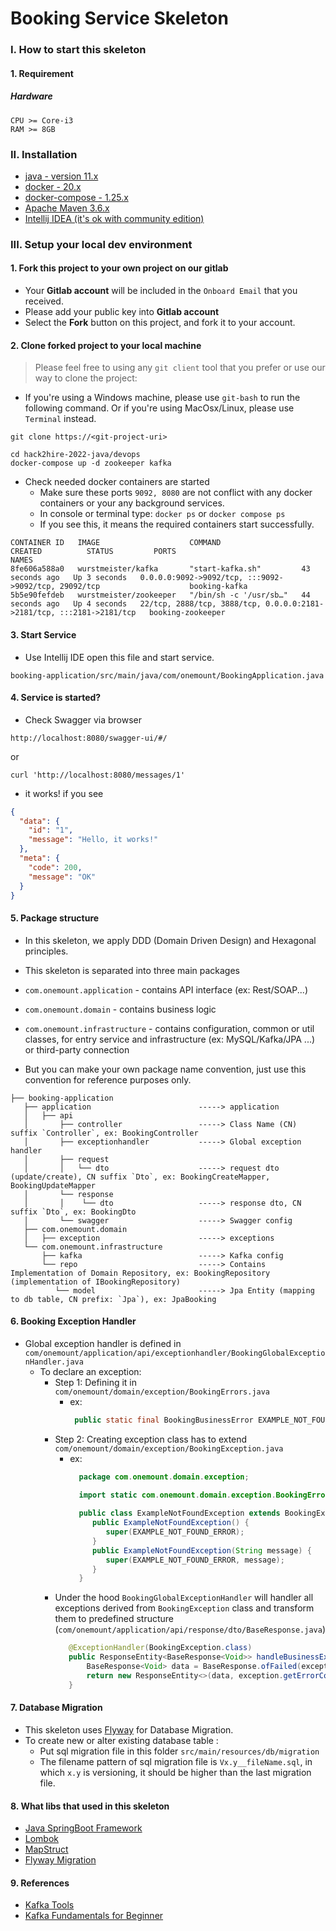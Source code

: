 # Booking Service Skeleton

### I. How to start this skeleton

#### 1. Requirement

##### Hardware
```
CPU >= Core-i3
RAM >= 8GB
```

### II. Installation
- [java - version 11.x](https://www.oracle.com/java/technologies/javase/jdk11-archive-downloads.html)
- [docker - 20.x](https://docs.docker.com/get-docker/)
- [docker-compose - 1.25.x](https://docs.docker.com/compose/install/)
- [Apache Maven 3.6.x](https://maven.apache.org/install.html)
- [Intellij IDEA (it's ok with community edition)](https://www.jetbrains.com/idea/download/)

### III. Setup your local dev environment

#### 1. Fork this project to your own project on our gitlab

- Your **Gitlab account** will be included in the `Onboard Email` that you received.
- Please add your public key into **Gitlab account**
- Select the **Fork** button on this project, and fork it to your account.

#### 2. Clone forked project to your local machine

> Please feel free to using any `git client` tool that you prefer or use our way to clone the project:

- If you're using a Windows machine, please use `git-bash` to run the following command. Or if you're using MacOsx/Linux, please use `Terminal` instead.

```shell
git clone https://<git-project-uri>
```

```shell
cd hack2hire-2022-java/devops
docker-compose up -d zookeeper kafka
```
- Check needed docker containers are started 
  + Make sure these ports `9092, 8080` are not conflict with any docker containers or your any background services.
  + In console or terminal type: `docker ps` or `docker compose ps`
  + If you see this, it means the required containers start successfully.
```
CONTAINER ID   IMAGE                    COMMAND                  CREATED          STATUS         PORTS                                                                   NAMES
8fe606a588a0   wurstmeister/kafka       "start-kafka.sh"         43 seconds ago   Up 3 seconds   0.0.0.0:9092->9092/tcp, :::9092->9092/tcp, 29092/tcp                    booking-kafka
5b5e90fefdeb   wurstmeister/zookeeper   "/bin/sh -c '/usr/sb…"   44 seconds ago   Up 4 seconds   22/tcp, 2888/tcp, 3888/tcp, 0.0.0.0:2181->2181/tcp, :::2181->2181/tcp   booking-zookeeper
```

#### 3. Start Service
- Use Intellij IDE open this file and start service. 
```
booking-application/src/main/java/com/onemount/BookingApplication.java
```
#### 4. Service is started?
- Check Swagger via browser
```shell
http://localhost:8080/swagger-ui/#/
```
or 
```shell
curl 'http://localhost:8080/messages/1'
```
- it works! if you see
```json
{
  "data": {
    "id": "1",
    "message": "Hello, it works!"
  },
  "meta": {
    "code": 200,
    "message": "OK"
  }
}
```
#### 5. Package structure
- In this skeleton, we apply DDD (Domain Driven Design) and Hexagonal principles.
- This skeleton is separated into three main packages

- `com.onemount.application` - contains API interface (ex: Rest/SOAP...)
- `com.onemount.domain` - contains business logic
- `com.onemount.infrastructure` - contains configuration, common or util classes, for entry service and infrastructure (ex: MySQL/Kafka/JPA ...) or third-party connection
- But you can make your own package name convention, just use this convention for reference purposes only.

```
├── booking-application
   ├── application                        -----> application
   │   ├── api                          
   │       ├── controller                 -----> Class Name (CN) suffix `Controller`, ex: BookingController
   │       ├── exceptionhandler           -----> Global exception handler
   │       ├── request
   │       │   └── dto                    -----> request dto (update/create), CN suffix `Dto`, ex: BookingCreateMapper, BookingUpdateMapper
   │       └── response
   │       │    └── dto                   -----> response dto, CN suffix `Dto`, ex: BookingDto
   │       └── swagger                    -----> Swagger config
   ├── com.onemount.domain
   │   ├── exception                      -----> exceptions
   └── com.onemount.infrastructure
       ├── kafka                          -----> Kafka config
       └── repo                           -----> Contains Implementation of Domain Repository, ex: BookingRepository (implementation of IBookingRepository)
          └── model                       -----> Jpa Entity (mapping to db table, CN prefix: `Jpa`), ex: JpaBooking
```
#### 6. Booking Exception Handler
- Global exception handler is defined in `com/onemount/application/api/exceptionhandler/BookingGlobalExceptionHandler.java`
  - To declare an exception:
    - Step 1: Defining it in `com/onemount/domain/exception/BookingErrors.java`
      - ex: 
        ```java
         public static final BookingBusinessError EXAMPLE_NOT_FOUND_ERROR = new BookingBusinessError(404, "Resource is not found", HttpStatus.NOT_FOUND);
        ```
    - Step 2: Creating exception class has to extend `com/onemount/domain/exception/BookingException.java`
      - ex:
        ```java
          package com.onemount.domain.exception;
        
          import static com.onemount.domain.exception.BookingErrors.EXAMPLE_NOT_FOUND_ERROR;
          
          public class ExampleNotFoundException extends BookingException {
             public ExampleNotFoundException() {
                super(EXAMPLE_NOT_FOUND_ERROR);
             }
             public ExampleNotFoundException(String message) {
                super(EXAMPLE_NOT_FOUND_ERROR, message);
             }
          }
        ```
    - Under the hood `BookingGlobalExceptionHandler` will handler all exceptions derived from `BookingException` class and transform them to predefined structure (`com/onemount/application/api/response/dto/BaseResponse.java`)
      ```java
         @ExceptionHandler(BookingException.class)
         public ResponseEntity<BaseResponse<Void>> handleBusinessException(BookingException exception) {
             BaseResponse<Void> data = BaseResponse.ofFailed(exception);
             return new ResponseEntity<>(data, exception.getErrorCode().getHttpStatus());
         }
      ```

#### 7. Database Migration 
- This skeleton uses [Flyway](https://www.baeldung.com/database-migrations-with-flyway) for Database Migration.
- To create new or alter existing database table :
  - Put sql migration file in this folder `src/main/resources/db/migration`
  - The filename pattern of sql migration file is `Vx.y__fileName.sql`, in which `x.y` is versioning, it should be higher than the last migration file.
  
#### 8. What libs that used in this skeleton
- [Java SpringBoot Framework](https://spring.io/projects/spring-boot)
- [Lombok](https://projectlombok.org/)
- [MapStruct](https://mapstruct.org/)
- [Flyway Migration](https://www.baeldung.com/database-migrations-with-flyway)

#### 9. References
- [Kafka Tools](https://www.conduktor.io/download/)
- [Kafka Fundamentals for Beginner](https://www.linkedin.com/feed/update/urn:li:activity:6943480742320427008/)
